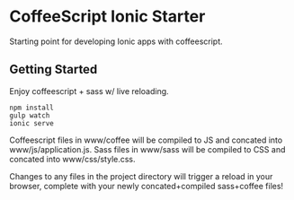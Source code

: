 CoffeeScript Ionic Starter
===

Starting point for developing Ionic apps with coffeescript.



Getting Started
---

Enjoy coffeescript + sass w/ live reloading.

```
npm install
gulp watch
ionic serve
```
Coffeescript files in www/coffee will be compiled to JS and concated into www/js/application.js.  Sass files in www/sass will be compiled to CSS and concated into www/css/style.css.

Changes to any files in the project directory will trigger a reload in your browser, complete with your newly concated+compiled sass+coffee files!




